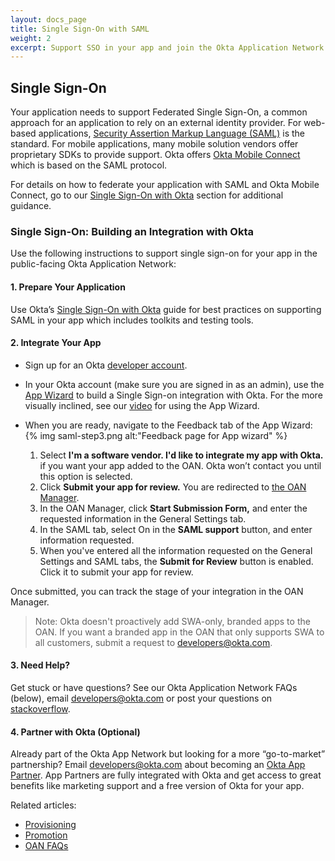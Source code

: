 ```yaml
---
layout: docs_page
title: Single Sign-On with SAML
weight: 2
excerpt: Support SSO in your app and join the Okta Application Network.
---
```


## Single Sign-On

Your application needs to support Federated Single Sign-On, a common approach for an application to rely on an external identity provider. For web-based applications, [Security Assertion Markup Language (SAML)](https://en.wikipedia.org/wiki/Security_Assertion_Markup_Language) is the standard. For mobile applications, many mobile solution vendors offer proprietary SDKs to provide support. Okta offers [Okta Mobile Connect](/docs/guides/okta_mobile_connect.html) which is based on the SAML protocol.

For details on how to federate your application with SAML and Okta Mobile Connect, go to our [Single Sign-On with Okta](/docs/guides/saml_guidance.html) section for additional guidance.


### Single Sign-On: Building an Integration with Okta

Use the following instructions to support single sign-on for your app in the public-facing Okta Application Network:

#### 1. Prepare Your Application

Use Okta’s [Single Sign-On with Okta](/docs/guides/saml_guidance.html) guide for best practices on supporting SAML in your app which includes toolkits and testing tools.

#### 2. Integrate Your App

* Sign up for an Okta [developer account](https://www.okta.com/developer/signup/).
* In your Okta account (make sure you are signed in as an admin), use the [App Wizard](https://support.okta.com/help/articles/Knowledge_Article/Using-the-App-Integration-Wizard) to build a Single Sign-on integration with Okta. For the more visually inclined, see our [video](https://support.okta.com/help/articles/Knowledge_Article/Adding-Applications-Using-the-Application-Integration-Wizard-AIW) for using the App Wizard.
* When you are ready, navigate to the Feedback tab of the App Wizard:
    {% img saml-step3.png alt:"Feedback page for App wizard" %}

    1. Select **I'm a software vendor. I'd like to integrate my app with Okta.** if you want your app added to the OAN. Okta won’t contact you until this option is selected.
    2. Click **Submit your app for review.** You are redirected to [the OAN Manager](https://oanmanager.okta.com/).
    3. In the OAN Manager, click **Start Submission Form,** and enter the requested information in the General Settings tab.
    4. In the SAML tab, select On in the **SAML support** button, and enter information requested.
    5. When you've  entered all the information requested on the General Settings and SAML tabs, the **Submit for Review** button is enabled. Click it to submit your app for review.

Once submitted, you can track the stage of your integration in the OAN Manager.

>Note: Okta doesn't proactively add SWA-only, branded apps to the OAN. If you want a branded app in the OAN that only supports SWA to all customers, submit a request to <developers@okta.com>.

#### 3. Need Help?

Get stuck or have questions? See our Okta Application Network FAQs (below), email <developers@okta.com> or post your questions on [stackoverflow](https://stackoverflow.com).

#### 4. Partner with Okta (Optional)

Already part of the Okta App Network but looking for a more “go-to-market” partnership? Email <developers@okta.com> about becoming an [Okta App Partner](https://www.okta.com/partners/). App Partners are fully integrated with Okta and get access to great benefits like marketing support and a free version of Okta for your app.

Related articles:

* [Provisioning](/use_cases/integrate_with_okta/provisioning.html)
* [Promotion](/use_cases/integrate_with_okta/promotion.html)
* [OAN FAQs](/use_cases/integrate_with_okta/oan-faqs.html)